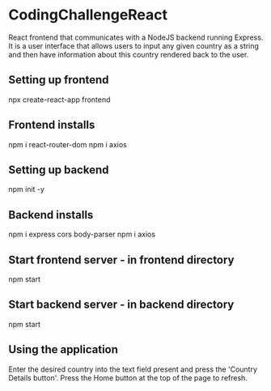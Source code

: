 # CodingChallengeReact
React frontend that communicates with a NodeJS backend running Express. It is a user interface that allows users to input any given country as a string and then have information about this country rendered back to the user.

## Setting up frontend
npx create-react-app frontend

## Frontend installs
npm i react-router-dom
npm i axios

## Setting up backend
npm init -y

## Backend installs
npm i express cors body-parser
npm i axios

## Start frontend server - in frontend directory
npm start 

## Start backend server - in backend directory
npm start

## Using the application
Enter the desired country into the text field present and press the 'Country Details button'.
Press the Home button at the top of the page to refresh.